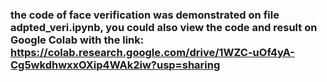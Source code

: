 
### the code of face verification was demonstrated on file adpted_veri.ipynb, you could also view the code and result on Google Colab with the link: https://colab.research.google.com/drive/1WZC-uOf4yA-Cg5wkdhwxxOXip4WAk2iw?usp=sharing
